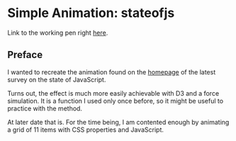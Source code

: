 # Simple Animation: stateofjs

Link to the working pen right [here](https://codepen.io/borntofrappe/full/YRoaaR/).

## Preface

I wanted to recreate the animation found on the [homepage](https://2018.stateofjs.com) of the latest survey on the state of JavaScript.

Turns out, the effect is much more easily achievable with D3 and a force simulation. It is a function I used only once before, so it might be useful to practice with the method.

At later date that is. For the time being, I am contented enough by animating a grid of 11 items with CSS properties and JavaScript.
